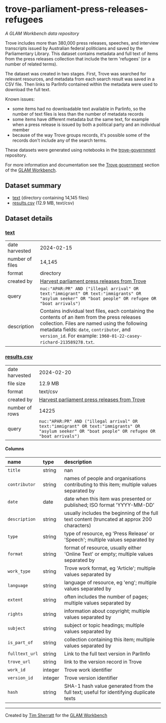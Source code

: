 # trove-parliament-press-releases-refugees

*A GLAM Workbench data repository*

Trove includes more than 380,000 press releases, speeches, and interview transcripts issued by Australian federal politicians and saved by the Parliamentary Library. This dataset contains metadata and full text of items from the press releases collection that include the term 'refugees' (or a number of related terms).

The dataset was created in two stages. First, Trove was searched for relevant resources, and metadata from each search result was saved in a CSV file. Then links to ParlInfo contained within the metadata were used to download the full text.

Known issues:
- some items had no downloadable text available in Parlinfo, so the number of text files is less than the number of metadata records
- some items have different metadata but the same text, for example when a press release is issued by both a political party and an individual member
- because of the way Trove groups records, it's possible some of the records don't include any of the search terms.

These datasets were generated using notebooks in the [trove-government](https://github.com/GLAM-Workbench/trove-government/) repository.

For more information and documentation see the [Trove government](https://glam-workbench.net/trove-government) section of the [GLAM Workbench](https://glam-workbench.net).

## Dataset summary
- [text](https://github.com/GLAM-Workbench/trove-parliament-press-releases-refugees/tree/main/text/) (directory containing 14,145 files)
- [results.csv](https://github.com/GLAM-Workbench/trove-parliament-press-releases-refugees/blob/main/results.csv) (12.9 MB, text/csv)


## Dataset details

### [text](https://github.com/GLAM-Workbench/trove-parliament-press-releases-refugees/tree/main/text/)

|                 |                                                                                                                                                                                                                                                                  |
|-----------------|------------------------------------------------------------------------------------------------------------------------------------------------------------------------------------------------------------------------------------------------------------------|
| date harvested  | 2024-02-15                                                                                                                                                                                                                                                       |
| number of files | 14,145                                                                                                                                                                                                                                                           |
| format          | directory                                                                                                                                                                                                                                                        |
| created by      | <a href='https://github.com/GLAM-Workbench/trove-government/blob/master/harvest-parliament-press-releases.ipynb'>Harvest parliament press releases from Trove</a>                                                                                                |
| query           | `nuc:"APAR:PR" AND ("illegal arrival" OR text:"immigrant" OR text:"immigrants" OR "asylum seeker" OR "boat people" OR refugee OR "boat arrivals")`                                                                                                               |
| description     | Contains individual text files, each containing the contents of an item from the press releases collection. Files are named using the following metadata fields: `date`, `contributor`, and `version_id`. For example: `1960-01-22-casey-richard-213589278.txt`. |



### [results.csv](https://github.com/GLAM-Workbench/trove-parliament-press-releases-refugees/blob/main/results.csv)

|                |                                                                                                                                                                   |
|----------------|-------------------------------------------------------------------------------------------------------------------------------------------------------------------|
| date harvested | 2024-02-20                                                                                                                                                        |
| file size      | 12.9 MB                                                                                                                                                           |
| format         | text/csv                                                                                                                                                          |
| created by     | <a href='https://github.com/GLAM-Workbench/trove-government/blob/master/harvest-parliament-press-releases.ipynb'>Harvest parliament press releases from Trove</a> |
| number of rows | 14225                                                                                                                                                             |
| query          | `nuc:"APAR:PR" AND ("illegal arrival" OR text:"immigrant" OR text:"immigrants" OR "asylum seeker" OR "boat people" OR refugee OR "boat arrivals")`                |

#### Columns

| name           | type    | description                                                                                        |
|:---------------|:--------|:---------------------------------------------------------------------------------------------------|
| `title`        | string  | nan                                                                                                |
| `contributor`  | string  | names of people and organisations contributing to this item; multiple values separated by | symbol |
| `date`         | date    | date when this item was presented or published; ISO format 'YYYY-MM-DD'                            |
| `description`  | string  | usually includes the beginning of the full text content (truncated at approx 200 characters)       |
| `type`         | string  | type of resource, eg 'Press Release' or 'Speech'; multiple values separated by | symbol            |
| `format`       | string  | format of resource, usually either 'Online Text' or empty; multiple values separated by | symbol   |
| `work_type`    | string  | Trove work format, eg 'Article'; multiple values separated by | symbol                             |
| `language`     | string  | language of resource, eg 'eng'; multiple values separated by | symbol                              |
| `extent`       | string  | often includes the number of pages; multiple values separated by | symbol                          |
| `rights`       | string  | information about copyright; multiple values separated by | symbol                                 |
| `subject`      | string  | subject or topic headings; multiple values separated by | symbol                                   |
| `is_part_of`   | string  | collection containing this item; multiple values separated by | symbol                             |
| `fulltext_url` | string  | Link to the full text version in ParlInfo                                                          |
| `trove_url`    | string  | link to the version record in Trove                                                                |
| `work_id`      | integer | Trove work identifier                                                                              |
| `version_id`   | integer | Trove version identifier                                                                           |
| `hash`         | string  | SHA-1 hash value generated from the full text; useful for identifying duplicate texts              |

----
Created by [Tim Sherratt](https://timsherratt.au) for the [GLAM Workbench](https://glam-workbench.net)